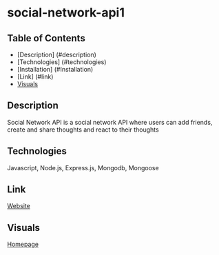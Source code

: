 # social-network-api1




## Table of Contents
- [Description] (#description)
- [Technologies] (#technologies)
- [Installation] (#Installation)
- [Link] (#link)
- [Visuals](#visuals)


## Description
Social Network API is a social network API where users can add friends, create and share thoughts and react to their thoughts

## Technologies
 
 Javascript, Node.js, Express.js, Mongodb, Mongoose 

 ## Link

[Website](https://drive.google.com/file/d/18qkxVm3yA2s6B4gdY-cUsxzWC3XdhsND/view)


 ## Visuals

 [Homepage]( ../)